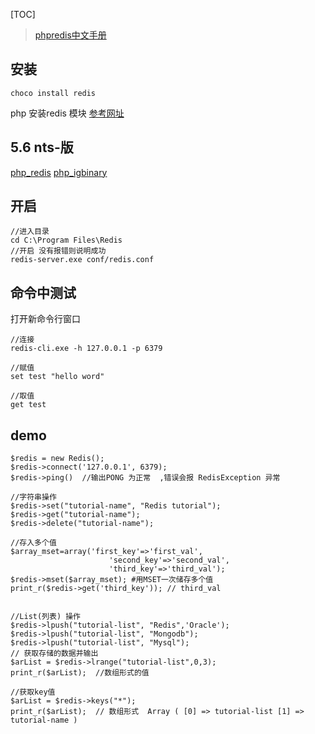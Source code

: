 
[TOC]

> [phpredis中文手册](http://www.cnblogs.com/ikodota/archive/2012/03/05/php_redis_cn.html)

## 安装
`choco install redis`

php 安装redis 模块
[参考网址](https://segmentfault.com/a/1190000011725819)

## 5.6 nts-版
[php_redis](https://windows.php.net/downloads/pecl/releases/redis/2.2.7/php_redis-2.2.7-5.6-nts-vc11-x86.zip)
[php_igbinary](https://windows.php.net/downloads/pecl/releases/igbinary/2.0.1/php_igbinary-2.0.1-5.6-nts-vc11-x86.zip)

## 开启
```
//进入目录
cd C:\Program Files\Redis
//开启 没有报错则说明成功
redis-server.exe conf/redis.conf
```
## 命令中测试
打开新命令行窗口
```
//连接
redis-cli.exe -h 127.0.0.1 -p 6379

//赋值
set test "hello word"

//取值
get test
```

## demo
```
$redis = new Redis();
$redis->connect('127.0.0.1', 6379);
$redis->ping()  //输出PONG 为正常  ,错误会报 RedisException 异常

//字符串操作
$redis->set("tutorial-name", "Redis tutorial");
$redis->get("tutorial-name");
$redis->delete("tutorial-name");

//存入多个值
$array_mset=array('first_key'=>'first_val',
	                  'second_key'=>'second_val',
	                  'third_key'=>'third_val');
$redis->mset($array_mset); #用MSET一次储存多个值
print_r($redis->get('third_key')); // third_val


//List(列表) 操作
$redis->lpush("tutorial-list", "Redis",'Oracle');
$redis->lpush("tutorial-list", "Mongodb");
$redis->lpush("tutorial-list", "Mysql");
// 获取存储的数据并输出
$arList = $redis->lrange("tutorial-list",0,3);
print_r($arList);  //数组形式的值

//获取key值
$arList = $redis->keys("*");
print_r($arList);  // 数组形式  Array ( [0] => tutorial-list [1] => tutorial-name )
```

